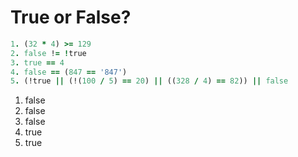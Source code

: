 # True or False?

```ruby
1. (32 * 4) >= 129
2. false != !true
3. true == 4
4. false == (847 == '847')
5. (!true || (!(100 / 5) == 20) || ((328 / 4) == 82)) || false
```

1. false
2. false
3. false
4. true
5. true
